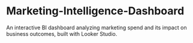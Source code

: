 # Marketing-Intelligence-Dashboard
An interactive BI dashboard analyzing marketing spend and its impact on business outcomes, built with Looker Studio.
